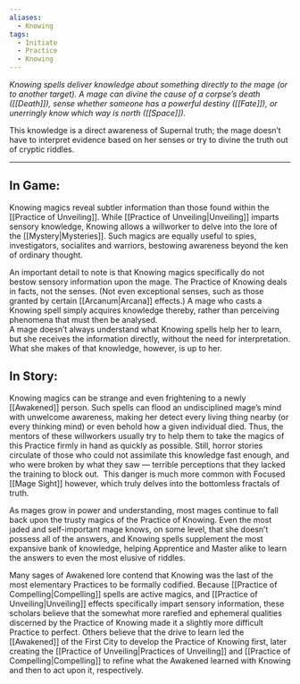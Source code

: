 ```yaml
---
aliases:
  - Knowing
tags:
  - Initiate
  - Practice
  - Knowing
---
```

_Knowing spells deliver knowledge about something directly to the mage (or to another target). A mage can divine the cause of a corpse’s death ([[Death]]), sense whether someone has a powerful destiny ([[Fate]]), or unerringly know which way is north ([[Space]])._

This knowledge is a direct awareness of Supernal truth; the mage doesn’t have to interpret evidence based on her senses or try to divine the truth out of cryptic riddles.

---

## In Game:

Knowing magics reveal subtler information than those found within the [[Practice of Unveiling]]. While [[Practice of Unveiling|Unveiling]] imparts sensory knowledge, Knowing allows a willworker to delve into the lore of the [[Mystery|Mysteries]]. Such magics are equally useful to spies, investigators, socialites and warriors, bestowing awareness beyond the ken of ordinary thought.

An important detail to note is that Knowing magics specifically do not bestow sensory information upon the mage. The Practice of Knowing deals in facts, not the senses. (Not even exceptional senses, such as those granted by certain [[Arcanum|Arcana]] effects.) A mage who casts a Knowing spell simply acquires knowledge thereby, rather than perceiving phenomena that must then be analysed.\
A mage doesn’t always understand what Knowing spells help her to learn, but she receives the information directly, without the need for interpretation. What she makes of that knowledge, however, is up to her.

## In Story:

Knowing magics can be strange and even frightening to a newly [[Awakened]] person. Such spells can flood an undisciplined mage’s mind with unwelcome awareness, making her detect every living thing nearby (or every thinking mind) or even behold how a given individual died. Thus, the mentors of these willworkers usually try to help them to take the magics of this Practice firmly in hand as quickly as possible. Still, horror stories circulate of those who could not assimilate this knowledge fast enough, and who were broken by what they saw — terrible perceptions that they lacked the training to block out.  This danger is much more common with Focused [[Mage Sight]] however, which truly delves into the bottomless fractals of truth.

As mages grow in power and understanding, most mages continue to fall back upon the trusty magics of the Practice of Knowing. Even the most jaded and self-important mage knows, on some level, that she doesn’t possess all of the answers, and Knowing spells supplement the most expansive bank of knowledge, helping Apprentice and Master alike to learn the answers to even the most elusive of riddles.

Many sages of Awakened lore contend that Knowing was the last of the most elementary Practices to be formally codified. Because [[Practice of Compelling|Compelling]] spells are active magics, and [[Practice of Unveiling|Unveiling]] effects specifically impart sensory information, these scholars believe that the somewhat more rarefied and ephemeral qualities discerned by the Practice of Knowing made it a slightly more difficult Practice to perfect. Others believe that the drive to learn led the [[Awakened]] of the First City to develop the Practice of Knowing first, later creating the [[Practice of Unveiling|Practices of Unveiling]] and [[Practice of Compelling|Compelling]] to refine what the Awakened learned with Knowing and then to act upon it, respectively.